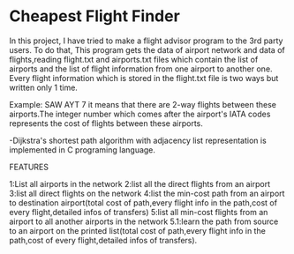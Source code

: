 # Cheapest Flight Finder 
In this project, I have tried to make a flight advisor program to the 3rd party users.
To do that, This program gets the  data of airport network and data of flights,reading flight.txt and airports.txt files which contain the list of airports 
and the list of flight information from one airport to another one. Every flight information which is stored in the flight.txt file 
is two ways but written only 1 time.

Example: SAW AYT 7
it means that there are 2-way flights between these airports.The integer number which comes after the airport's IATA codes represents 
the cost of flights between these airports.

-Dijkstra's shortest path algorithm with adjacency list representation is implemented in C programing language.

FEATURES

1:List all airports in the network
2:list all the direct flights from an airport 
3:list all direct flights on the network
4:list the min-cost path from an airport to destination airport(total cost of path,every flight info in the path,cost of every flight,detailed infos of transfers)
5:list all min-cost flights from an airport to all another airports in the network
  5.1:learn the path from source to an airport on the printed list(total cost of path,every flight info in the path,cost of every flight,detailed infos of transfers).
  
  
  

